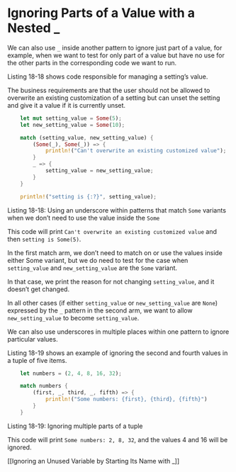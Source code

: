 # Ignoring Parts of a Value with a Nested _

We can also use `_` inside another pattern to ignore just part of a value, for example, when we want to test for only part of a value but have no use for the other parts in the corresponding code we want to run.

Listing 18-18 shows code responsible for managing a setting’s value.

The business requirements are that the user should not be allowed to overwrite an existing customization of a setting but can unset the setting and give it a value if it is currently unset.

```rust
    let mut setting_value = Some(5);
    let new_setting_value = Some(10);

    match (setting_value, new_setting_value) {
        (Some(_), Some(_)) => {
            println!("Can't overwrite an existing customized value");
        }
        _ => {
            setting_value = new_setting_value;
        }
    }

    println!("setting is {:?}", setting_value);
```

Listing 18-18: Using an underscore within patterns that match `Some` variants when we don’t need to use the value inside the `Some`

This code will print `Can't overwrite an existing customized value` and then `setting is Some(5)`.

In the first match arm, we don’t need to match on or use the values inside either Some variant, but we do need to test for the case when `setting_value` and `new_setting_value` are the `Some` variant.

In that case, we print the reason for not changing `setting_value`, and it doesn’t get changed.



In all other cases (if either `setting_value` or `new_setting_value` are `None`) expressed by the `_` pattern in the second arm, we want to allow `new_setting_value` to become `setting_value`.



We can also use underscores in multiple places within one pattern to ignore particular values.

Listing 18-19 shows an example of ignoring the second and fourth values in a tuple of five items.


```rust
    let numbers = (2, 4, 8, 16, 32);

    match numbers {
        (first, _, third, _, fifth) => {
            println!("Some numbers: {first}, {third}, {fifth}")
        }
    }
```

Listing 18-19: Ignoring multiple parts of a tuple

This code will print `Some numbers: 2, 8, 32`, and the values 4 and 16 will be ignored.



[[Ignoring an Unused Variable by Starting Its Name with _]]
